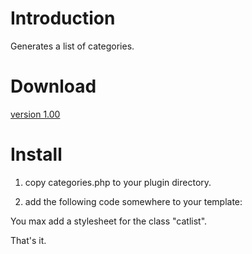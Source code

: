 Introduction
============

Generates a list of categories.

Download
========

[version 1.00](http://plosxom.googlecode.com/files/categories-1.00.zip)

Install
=======

1. copy categories.php to your plugin directory.

2. add the following code somewhere to your template:

You max add a stylesheet for the class "catlist".

That's it.
